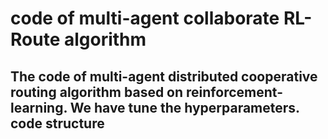 # code of multi-agent collaborate RL-Route algorithm
The code of multi-agent distributed cooperative routing algorithm based on reinforcement-learning.
We have tune the hyperparameters.
code structure
-------

